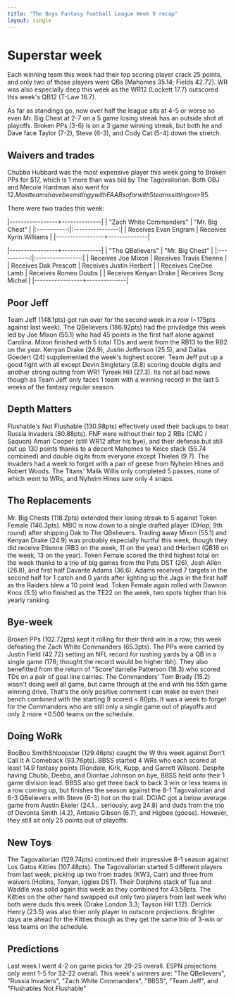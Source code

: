 ```yaml
---
title: "The Boys Fantasy Football League Week 9 recap"
layout: single
---
```


# Superstar week

Each winning team this week had their top scoring player crack 25 points, and only two of those players were QBs (Mahomes 35.14; Fields 42.72). WR was also especially deep this week as the WR12 (Lockett 17.7) outscored this week's QB12 (T-Law 16.7).

As far as standings go, now over half the league sits at 4-5 or worse so even Mr. Big Chest at 2-7 on a 5 game losing streak has an outside shot at playoffs. Broken PPs (3-6) is on a 3 game winning streak, but both he and Dave face Taylor (7-2), Steve (6-3), and Cody Cat (5-4) down the stretch.

## Waivers and trades

Chubba Hubbard was the most expensive player this week going to Broken PPs for $17, which is 1 more than was bid by The Tagovailorian. Both OBJ and Mecole Hardman also went for $12. Most teams have been stingy with FAAB so far with 5 teams sitting on >$85.

There were two trades this week:

|-----------------+--------------|
| "Zach White Commanders" | "Mr. Big Chest" |
|:-----------:|:----------------:|
| Receives Evan Engram | Receives Kyrin Williams |
|-----------------+--------------|


|-----------------+--------------|
| "The QBelievers" | "Mr. Big Chest" |
|:-----------:|:----------------:|
| Receives Joe Mixon | Receives Travis Etienne |
| Receives Dak Prescott | Receives Justin Herbert |
| Receives CeeDee Lamb | Receives Romeo Doubs |
| Receives Kenyan Drake | Receives Sony Michel |
|-----------------+--------------|


## Poor Jeff

Team Jeff (148.1pts) got run over for the second week in a row (~175pts against last week). The QBelievers (186.92pts) had the priviledge this week led by Joe Mixon (55.1) who had 45 points in the first half alone against Carolina. Mixon finished with 5 total TDs and went from the RB13 to the RB2 on the year. Kenyan Drake (24.9), Justin Jefferson (25.5), and Dallas Goedert (24) supplemented the week's highest scorer. Team Jeff put up a good fight with all except Devin Singletary (8.8) scoring double digits and another strong outing from WR1 Tyreek Hill (27.3). Its not all bad news though as Team Jeff only faces 1 team with a winning record in the last 5 weeks of the fantasy regular season.

## Depth Matters

Flushable's Not Flushable (130.98pts) effectively used their backups to beat Russia Invaders (80.88pts). FNF were without their top 2 RBs (CMC / Saquon) Amari Cooper (still WR12 after his bye), and their defense but still put up 130 points thanks to a decent Mahomes to Kelce stack (55.74 combined) and double digits from everyone except Thielen (9.7). The Invaders had a week to forget with a pair of geese from Nyheim Hines and Robert Woods. The Titans' Malik Willis only completed 5 passes, none of which went to WRs, and Nyheim Hines saw only 4 snaps.

## The Replacements

Mr. Big Chests (118.2pts) extended their losing streak to 5 against Token Female (146.3pts). MBC is now down to a single drafted player (DHop; 9th round) after shipping Dak to The QBelievers. Trading away Mixon (55.1) and Kenyan Drake (24.9) was probably especially hurtful this week, though they did receive Etienne (RB3 on the week, 11 on the year) and tHerbert (QB18 on the week, 13 on the year). Token Female scored the third highest total on the week thanks to a trio of big games from the Pats DST (26), Josh Allen (26.8), and first half Davante Adams (36.6). Adams received 7 targets in the second half for 1 catch and 0 yards after lighting up the Jags in the first half as the Raiders blew a 10 point lead. Token Female again rolled with Dawson Knox (5.5) who finished as the TE22 on the week, two spots higher than his yearly ranking.

## Bye-week

Broken PPs (102.72pts) kept it rolling for their third win in a row; this week defeating the Zach White Commanders (65.3pts). The PPs were carried by Justin Field (42.72) setting an NFL record for rushing yards by a QB in a single game (178; thought the record would be higher tbh). They also benefitted from the return of "Score"darrelle Patterson (18.3) who scored TDs on a pair of goal line carries. The Commanders' Tom Brady (15.2) wasn't doing well all game, but came through at the end with his 55th game winning drive. That's the only positive comment I can make as even their bench combined with the starting 9 scored < 80pts. It was a week to forget for the Commanders who are still only a single game out of playoffs and only 2 more +0.500 teams on the schedule.

## Doing WoRk

BooBoo SmithShloopster (129.46pts) caught the W this week against Don't Call It A Comeback (93.76pts). BBSS started 4 WRs who each scored at least 14.9 fantasy points (Rondale, Kirk, Kupp, and Garrett Wilson). Despite having Chubb, Deebo, and Diontae Johnson on bye, BBSS held onto their 1 game division lead. BBSS also get three back to back 3 win or less teams in a row coming up, but finishes the season against the 8-1 Tagovailorian and 6-3 QBelievers with Steve (6-3) hot on the trail. DCIAC got a below average game from Austin Ekeler (24.1... seriously, avg 24.8) and duds from the trio of Devonta Smith (4.2), Antonio Gibson (6.7), and Higbee (goose). However, they still sit only 25 points out of playoffs.

## New Toys

The Tagovailorian (129.74pts) continued their impressive 8-1 season against Los Gatos Kitties (107.48pts). The Tagovailorian started 5 different players from last week, picking up two from trades (KW3, Carr) and three from waivers (Hollins, Tonyan, Iggles DST). Their Dolphins stack of Tua and Waddle was solid again this week as they combined for 43.58pts. The Kitties on the other hand swapped out only two players from last week who both were duds this week (Drake London 3.3; Tayson Hill 1.12). Derrick Henry (23.5) was also thier only player to outscore projections. Brighter days are ahead for the Kitties though as they get the same trio of 3-win or less teams on the schedule.

## Predictions

Last week I went 4-2 on game picks for 29-25 overall. ESPN projections only went 1-5 for 32-22 overall. This week's winners are: "The QBelievers", "Russia Invaders", "Zach White Commanders", "BBSS", "Team Jeff", and "Flushables Not Flushable"
